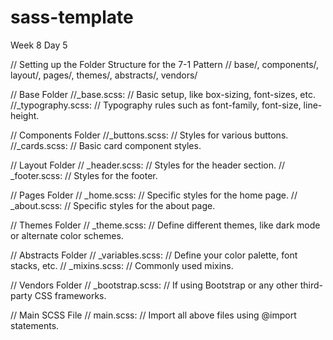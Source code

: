 # sass-template
Week 8 Day 5

// Setting up the Folder Structure for the 7-1 Pattern
// base/, components/, layout/, pages/, themes/, abstracts/, vendors/

// Base Folder
//_base.scss: // Basic setup, like box-sizing, font-sizes, etc.
//_typography.scss: // Typography rules such as font-family, font-size, line-height.

// Components Folder
//_buttons.scss: // Styles for various buttons.
//_cards.scss: // Basic card component styles.

// Layout Folder
// _header.scss: // Styles for the header section.
// _footer.scss: // Styles for the footer.

// Pages Folder
// _home.scss: // Specific styles for the home page.
// _about.scss: // Specific styles for the about page.

// Themes Folder
// _theme.scss: // Define different themes, like dark mode or alternate color schemes.

// Abstracts Folder
// _variables.scss: // Define your color palette, font stacks, etc.
// _mixins.scss: // Commonly used mixins.

// Vendors Folder
// _bootstrap.scss: // If using Bootstrap or any other third-party CSS frameworks.

// Main SCSS File
// main.scss: // Import all above files using @import statements.
